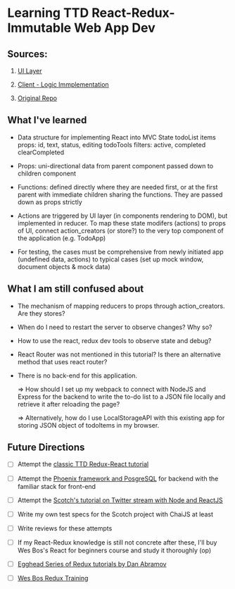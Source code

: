 # Learning TTD React-Redux-Immutable Web App Dev

## Sources:

1. [UI Layer](http://www.theodo.fr/blog/2016/03/getting-started-with-react-redux-and-immutable-a-test-driven-tutorial-part-1/)

2. [Client - Logic Immplementation](http://www.theodo.fr/blog/2016/03/getting-started-with-react-redux-and-immutable-a-test-driven-tutorial-part-2/)

3. [Original Repo](https://github.com/phacks/redux-todomvc)
## What I've learned

- Data structure for implementing React into MVC
    State
      todoList
        items
          props: id, text, status, editing
      todoTools
        filters: active, completed
        clearCompleted

- Props: uni-directional data from parent component passed down to children component
- Functions: defined directly where they are needed first, or at the first parent with immediate children sharing the functions. They are passed down as props strictly
- Actions are triggered by UI layer (in components rendering to DOM), but implemented in reducer. To map these state modifers (actions) to props of UI, connect action_creators (or store?) to the very top component of the application (e.g. TodoApp)
- For testing, the cases must be comprehensive from newly initiated app (undefined data, actions) to typical cases (set up mock window, document objects & mock data)

## What I am still confused about

- The mechanism of mapping reducers to props through action_creators. Are they stores?
- When do I need to restart the server to observe changes? Why so?
- How to use the react, redux dev tools to observe state and debug?
- React Router was not mentioned in this tutorial? Is there an alternative method that uses react router?
- There is no back-end for this application.

  => How should I set up my webpack to connect with NodeJS and Express for the backend to write the to-do list to a JSON file locally and retrieve it after reloading the page?

  => Alternatively, how do I use LocalStorageAPI with this existing app for storing JSON object of todoItems in my browser.

## Future Directions

- [ ] Attempt the [classic TTD Redux-React tutorial](http://teropa.info/blog/2015/09/10/full-stack-redux-tutorial.html)
- [ ] Attempt the [Phoenix framework and PosgreSQL](https://blog.diacode.com/trello-clone-with-phoenix-and-react-pt-1) for backend with the familiar stack for front-end
- [ ] Attempt the [Scotch's tutorial on Twitter stream with Node and ReactJS](https://scotch.io/tutorials/build-a-real-time-twitter-stream-with-node-and-react-js)
- [ ] Write my own test specs for the Scotch project with ChaiJS at least
- [ ] Write reviews for these attempts
- [ ] If my React-Redux knowledge is still not concrete after these, I'll buy Wes Bos's React for beginners course and study it thoroughly (op)
- [ ] [Egghead Series of Redux tutorials by Dan Abramov](https://egghead.io/courses/getting-started-with-redux)
- [ ] [Wes Bos Redux Training](https://learnredux.com/)



